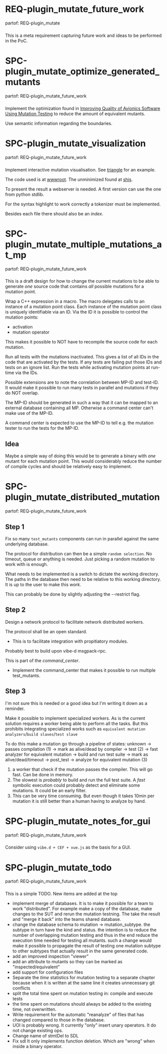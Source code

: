 # REQ-plugin_mutate_future_work
partof: REQ-plugin_mutate
###
This is a meta requirement capturing future work and ideas to be performed in
the PoC.

# SPC-plugin_mutate_optimize_generated_mutants
partof: REQ-plugin_mutate_future_work
###
Implement the optimization found in [Improving Quality of Avionics Software Using Mutation Testing](http://liu.diva-portal.org/smash/record.jsf?pid=diva2%3A707336&dswid=-3612) to reduce the amount of equivalent mutants.

Use semantic information regarding the boundaries.

# SPC-plugin_mutate_visualization
partof: REQ-plugin_mutate_future_work
###
Implement interactive mutation visualisation.
See [triangle](http://john-tornblom.github.io/llvm-p86/triangle/) for an example.

The code used is at [wwwroot](https://github.com/john-tornblom/llvm-p86/tree/master/wwwroot).
The unminimized found at [shjs](http://shjs.sourceforge.net/).

To present the result a webserver is needed.
A first version can use the one from python stdlib.

For the syntax highlight to work correctly a tokenizer must be implemented.

Besides each file there should also be an _index_.

# SPC-plugin_mutate_multiple_mutations_at_mp
partof: REQ-plugin_mutate_future_work
###
This is a draft design for how to change the current mutations to be able to
generate _one_ source code that contains _all_ possible mutations for a
mutation point.

Wrap a C++ expression in a macro.
The macro delegates calls to an instance of a mutation point class.
Each instance of the mutation point class is uniquely identifiable via an ID.
Via the ID it is possible to control the mutation points:
 - activation
 - mutation operator

This makes it possible to NOT have to recompile the source code for each mutation.

Run all tests with the mutations inactivated.
This gives a list of all IDs in the code that are activated by the tests.
If any tests are failing put those IDs and tests on an ignore list.
Run the tests while activating mutation points at run-time via the IDs.

Possible extensions are to note the correlation between MP-ID and test-ID.
It would make it possible to run many tests in parallel and mutations if they
do NOT overlap.

The MP-ID should be generated in such a way that it can be mapped to an
external database containing all MP. Otherwise a command center can't make use
of the MP-ID.

A command center is expected to use the MP-ID to tell e.g. the mutation tester
to run the tests for the MP-ID.

## Idea

Maybe a simple way of doing this would be to generate a binary with *one* mutant for each mutation point. This would considerably reduce the number of compile cycles and should be relatively easy to implement.

# SPC-plugin_mutate_distributed_mutation
partof: REQ-plugin_mutate_future_work
###

## Step 1
Fix so many `test_mutants` components can run in parallel against the same underlying database.

The protocol for distribution can then be a simple `random selection`.
No timeout, queue or anything is needed. Just picking a random mutation to work with is enough.

What needs to be implemented is a switch to dictate the working directory.
The paths in the database then need to be relative to this working directory.
It is up to the user to make this _work_.

This can probably be done by slightly adjusting the --restrict flag.

## Step 2
Design a network protocol to facilitate network distributed workers.

The protocol shall be an open standard.
 * This is to facilitate integration with propitiatory modules.

Probably best to build upon vibe-d msgpack-rpc.

This is part of the _command_center_.
 * Implement the command_center that makes it possible to run multiple test_mutants.

## Step 3
I'm not sure this is needed or a good idea but I'm writing it down as a reminder.

Make it possible to implement specialized workers.
As is the current solution requires a worker being able to perform all the tasks.
But this prohibits integrating specialized works such as `equivalent mutation analyzers`/`build slaves`/`test slave`

To do this make a mutation go through a pipeline of states:
unknown
    -> passes compilation (1)
        -> mark as alive/dead by compiler
    -> test (2)
        -> fast analyzer for equivalent mutation
        -> build and run test suite
        -> mark as alive/dead/timeout
    -> post_test
        -> analyze for equivalent mutation (3)
1. a worker that check if the mutation passes the compiler. This will go fast. Can be done in memory.
2. The slowest is _probably_ to build and run the full test suite.
    A _fast_ symbolic execution could probably detect and eliminate some mutations.
    It could be an early filter.
3. This can be very time consuming.
    But even though it takes 10min per mutation it is still better than a human having to analyze by hand.

# SPC-plugin_mutate_notes_for_gui
partof: REQ-plugin_mutate_future_work
###

Consider using `vibe.d + CEF + vue.js` as the basis for a GUI.

# SPC-plugin_mutate_todo
partof: REQ-plugin_mutate_future_work
###
This is a simple TODO.
New items are added at the top

 * implement merge of databases. It is to make it possible for a team to work "distributed".
   For example make a copy of the database, make changes to the SUT and rerun the mutation testning.
   The take the result and "merge it back" into the teams shared database.
 * change the database schema to mutation -> mutation_subtype.
        the subtype in turn have the kind and status.
    the intention is to reduce the number of overlapping mutation testing and thus in the end reduce the execution time needed for testing all mutants.
    such a change would make it possible to propagate the result of testing one mutation subtype to other subtypes that actually result in the same generated code.
 * add an improved inspection "viewer"
 * add an attribute to mutants so they can be marked as "inspected/equivalent"
 * add support for configuration files
 * Separate the *time* statistics for mutation testing to a separate chapter because when it is written at the same line it creates unnecessary git conflicts
 * split the total time spent on mutation testing in: compile and execute tests
 * the time spent on mutations should always be added to the existing time, not overwritten.
 * Write requirement for the automatic "reanalyze" of files that has changed
   compared to those in the database.
 * UOI is probably wrong. It currently "only" insert unary operators. It do not change existing ops.
 * Change name of stmtDel to SDL
 * Fix sdl
     It only implements function deletion. Which are "wrong" when inside a binary operator.
